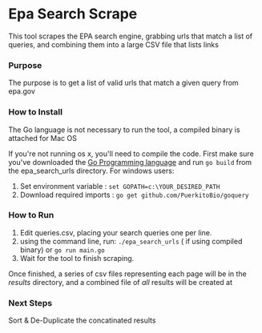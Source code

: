 # Epa Search Scrape
This tool scrapes the EPA search engine, grabbing urls that match a list of queries, and combining them into a large CSV file that lists links

### Purpose

The purpose is to get a list of valid urls that match a given query from epa.gov

### How to Install

The Go language is not necessary to run the tool, a compiled binary is attached for Mac OS

If you're not running os x, you'll need to compile the code. First make sure you've downloaded the [Go Programming language](https://golang.org/dl) and run `go build` from the epa_search_urls directory.
For windows users:
1. Set environment variable : `set GOPATH=c:\YOUR_DESIRED_PATH`
2. Download required imports : `go get github.com/PuerkitoBio/goquery`
 
### How to Run 

1. Edit queries.csv, placing your search queries one per line.
2. using the command line, run:
	`./epa_search_urls` ( if using compiled binary) 
	or  `go run main.go`
3. Wait for the tool to finish scraping.

Once finished, a series of csv files representing each page will be in the *results* directory, and a combined file of *all* results will be created at


### Next Steps
Sort & De-Duplicate the concatinated results
